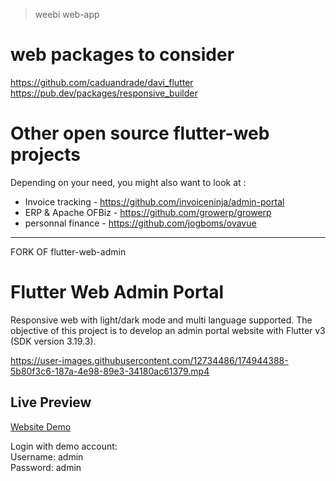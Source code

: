 > weebi web-app

# web packages to consider

https://github.com/caduandrade/davi_flutter
https://pub.dev/packages/responsive_builder

# Other open source flutter-web projects 

Depending on your need, you might also want to look at : 

- Invoice tracking - https://github.com/invoiceninja/admin-portal
- ERP & Apache OFBiz - https://github.com/growerp/growerp
- personnal finance - https://github.com/jogboms/ovavue


****

FORK OF flutter-web-admin

# Flutter Web Admin Portal

Responsive web with light/dark mode and multi language supported. The objective of this project is to develop an admin portal website with Flutter v3 (SDK version 3.19.3).

https://user-images.githubusercontent.com/12734486/174944388-5b80f3c6-187a-4e98-89e3-34180ac61379.mp4


## Live Preview
[Website Demo](https://kcflutterwebadmin.surge.sh)

Login with demo account:\
Username: admin\
Password: admin

